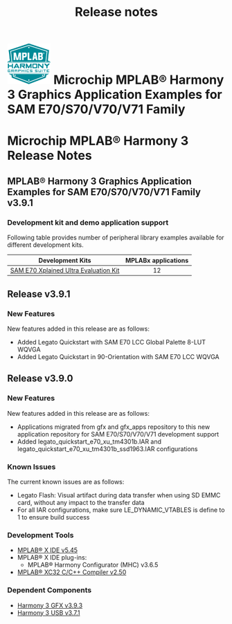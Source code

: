 ﻿---
title: Release notes
nav_order: 99
---

# ![MPLAB® Harmony Graphics Suite](./docs/images/mhgs.png) Microchip MPLAB® Harmony 3 Graphics Application Examples for SAM E70/S70/V70/V71 Family
# Microchip MPLAB® Harmony 3 Release Notes

## MPLAB® Harmony 3 Graphics Application Examples for SAM E70/S70/V70/V71 Family v3.9.1

### Development kit and demo application support

Following table provides number of peripheral library examples available for different development kits.

| Development Kits  | MPLABx applications |
|:-----------------:|:-------------------:|
| [SAM E70 Xplained Ultra Evaluation Kit](https://www.microchip.com/Developmenttools/ProductDetails/DM320113)     | 12 |


## Release v3.9.1

### New Features

New features added in this release are as follows:

- Added Legato Quickstart with SAM E70 LCC Global Palette 8-LUT WQVGA
- Added Legato Quickstart in 90-Orientation with SAM E70 LCC WQVGA


## Release v3.9.0

### New Features

New features added in this release are as follows:

- Applications migrated from gfx and gfx_apps repository to this new application repository for SAM E70/S70/V70/V71 development support
- Added legato_quickstart_e70_xu_tm4301b.IAR and legato_quickstart_e70_xu_tm4301b_ssd1963.IAR configurations

### Known Issues

The current known issues are as follows:

- Legato Flash: Visual artifact during data transfer when using SD EMMC card, without any impact to the transfer data
- For all IAR configurations, make sure LE_DYNAMIC_VTABLES is define to 1 to ensure build success

### Development Tools

- [MPLAB® X IDE v5.45](https://www.microchip.com/mplab/mplab-x-ide)
- MPLAB® X IDE plug-ins:
  - MPLAB® Harmony Configurator (MHC) v3.6.5
- [MPLAB® XC32 C/C++ Compiler v2.50](https://www.microchip.com/mplab/compilers)

### Dependent Components

* [Harmony 3 GFX v3.9.3](https://github.com/Microchip-MPLAB-Harmony/gfx/releases/tag/v3.9.3)
* [Harmony 3 USB v3.7.1](https://github.com/Microchip-MPLAB-Harmony/usb/releases/tag/v3.7.1)
